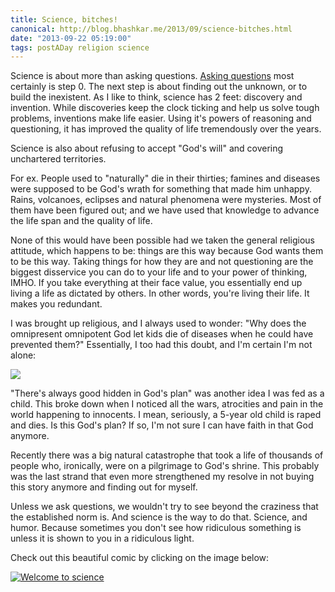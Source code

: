 ```yaml
---
title: Science, bitches!
canonical: http://blog.bhashkar.me/2013/09/science-bitches.html
date: "2013-09-22 05:19:00"
tags: postADay religion science
---
```

Science is about more than asking questions. [Asking questions](/2013/09/21/the-importance-of-asking-questions.html) most certainly is step 0. The next step is about finding out the unknown, or to build the inexistent. As I like to think, science has 2 feet: discovery and invention. While discoveries keep the clock ticking and help us solve tough problems, inventions make life easier. Using it's powers of reasoning and questioning, it has improved the quality of life tremendously over the years.<span class="more"></span>

Science is also about refusing to accept "God's will" and covering unchartered territories.

For ex. People used to "naturally" die in their thirties; famines and diseases were supposed to be God's wrath for something that made him unhappy. Rains, volcanoes, eclipses and natural phenomena were mysteries. Most of them have been figured out; and we have used that knowledge to advance the life span and the quality of life.

None of this would have been possible had we taken the general religious attitude, which happens to be: things are this way because God wants them to be this way. Taking things for how they are and not questioning are the biggest disservice you can do to your life and to your power of thinking, IMHO. If you take everything at their face value, you essentially end up living a life as dictated by others. In other words, you're living their life. It makes you redundant.

I was brought up religious, and I always used to wonder: "Why does the omnipresent omnipotent God let kids die of diseases when he could have prevented them?" Essentially, I too had this doubt, and I'm certain I'm not alone:

![](http://i.imgur.com/Pxov2oe.jpg)

"There's always good hidden in God's plan" was another idea I was fed as a child. This broke down when I noticed all the wars, atrocities and pain in the world happening to innocents. I mean, seriously, a 5-year old child is raped and dies. Is this God's plan? If so, I'm not sure I can have faith in that God anymore.

Recently there was a big natural catastrophe that took a life of thousands of people who, ironically, were on a pilgrimage to God's shrine. This probably was the last strand that even more strengthened my resolve in not buying this story anymore and finding out for myself.

Unless we ask questions, we wouldn't try to see beyond the craziness that the established norm is. And science is the way to do that. Science, and humor. Because sometimes you don't see how ridiculous something is unless it is shown to you in a ridiculous light.

Check out this beautiful comic by clicking on the image below:

<a href="http://zenpencils.com/comic/52-phil-plait-welcome-to-science/" rel="nofollow" target="_blank">![Welcome to science](http://1.bp.blogspot.com/-k337SBycQfs/Uj6Ah-sNgkI/AAAAAAAAE9k/YqEFQ6N0ij0/s640/2012-06-05-philplait.jpg)
